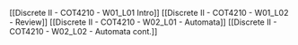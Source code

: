 [[Discrete II - COT4210 - W01_L01 Intro]]
[[Discrete II - COT4210 - W01_L02 - Review]]
[[Discrete II - COT4210 - W02_L01 - Automata]]
[[Discrete II - COT4210 - W02_L02 - Automata cont.]]